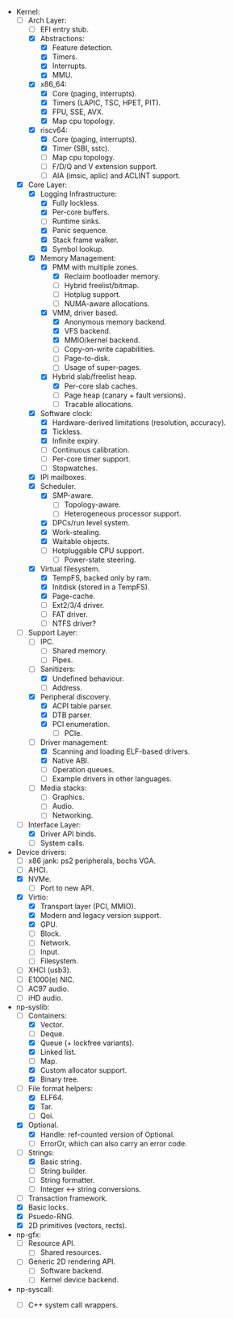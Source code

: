 - Kernel:
    - [ ] Arch Layer:
        - [ ] EFI entry stub.
        - [x] Abstractions:
            - [x] Feature detection.
            - [x] Timers.
            - [x] Interrupts.
            - [x] MMU.
        - [x] x86_64:
            - [x] Core (paging, interrupts).
            - [x] Timers (LAPIC, TSC, HPET, PIT).
            - [x] FPU, SSE, AVX.
            - [x] Map cpu topology.
        - [x] riscv64:
            - [x] Core (paging, interrupts).
            - [x] Timer (SBI, sstc).
            - [ ] Map cpu topology.
            - [ ] F/D/Q and V extension support.
            - [ ] AIA (imsic, aplic) and ACLINT support.
    - [x] Core Layer:
        - [x] Logging Infrastructure:
            - [x] Fully lockless.
            - [x] Per-core buffers.
            - [ ] Runtime sinks.
            - [x] Panic sequence.
            - [x] Stack frame walker.
            - [x] Symbol lookup.
        - [x] Memory Management:
            - [x] PMM with multiple zones.
                - [x] Reclaim bootloader memory.
                - [ ] Hybrid freelist/bitmap.
                - [ ] Hotplug support.
                - [ ] NUMA-aware allocations.
            - [x] VMM, driver based.
                - [x] Anonymous memory backend.
                - [x] VFS backend.
                - [x] MMIO/kernel backend.
                - [ ] Copy-on-write capabilities.
                - [ ] Page-to-disk.
                - [ ] Usage of super-pages.
            - [x] Hybrid slab/freelist heap.
                - [x] Per-core slab caches.
                - [ ] Page heap (canary + fault versions).
                - [ ] Tracable allocations.
        - [x] Software clock:
            - [x] Hardware-derived limitations (resolution, accuracy).
            - [x] Tickless.
            - [x] Infinite expiry.
            - [ ] Continuous calibration.
            - [ ] Per-core timer support.
            - [ ] Stopwatches.
        - [x] IPI mailboxes.
        - [x] Scheduler.
            - [x] SMP-aware.
                - [ ] Topology-aware.
                - [ ] Heterogeneous processor support.
            - [x] DPCs/run level system.
            - [x] Work-stealing.
            - [x] Waitable objects.
            - [ ] Hotpluggable CPU support.
                - [ ] Power-state steering.
        - [x] Virtual filesystem.
            - [x] TempFS, backed only by ram.
            - [x] Initdisk (stored in a TempFS).
            - [x] Page-cache.
            - [ ] Ext2/3/4 driver.
            - [ ] FAT driver.
            - [ ] NTFS driver?
    - [ ] Support Layer:
        - [ ] IPC.
            - [ ] Shared memory.
            - [ ] Pipes.
        - [ ] Sanitizers:
            - [x] Undefined behaviour.
            - [ ] Address.
        - [x] Peripheral discovery.
            - [x] ACPI table parser.
            - [x] DTB parser.
            - [x] PCI enumeration.
                - [ ] PCIe.
        - [ ] Driver management:
            - [x] Scanning and loading ELF-based drivers.
            - [x] Native ABI.
            - [ ] Operation queues.
            - [ ] Example drivers in other languages.
        - [ ] Media stacks:
            - [ ] Graphics.
            - [ ] Audio.
            - [ ] Networking.
    - [ ] Interface Layer:
        - [x] Driver API binds.
        - [ ] System calls.

- Device drivers:
    - [ ] x86 jank: ps2 peripherals, bochs VGA.
    - [ ] AHCI.
    - [x] NVMe.
        - [ ] Port to new API.
    - [x] Virtio:
        - [x] Transport layer (PCI, MMIO).
        - [x] Modern and legacy version support.
        - [x] GPU.
        - [ ] Block.
        - [ ] Network.
        - [ ] Input.
        - [ ] Filesystem.
    - [ ] XHCI (usb3).
    - [ ] E1000(e) NIC.
    - [ ] AC97 audio.
    - [ ] iHD audio.

- np-syslib:
    - [ ] Containers:
        - [x] Vector.
        - [ ] Deque.
        - [x] Queue (+ lockfree variants).
        - [x] Linked list.
        - [ ] Map.
        - [x] Custom allocator support.
        - [x] Binary tree.
    - [ ] File format helpers:
        - [x] ELF64.
        - [x] Tar.
        - [ ] Qoi.
    - [x] Optional.
        - [x] Handle: ref-counted version of Optional.
        - [ ] ErrorOr, which can also carry an error code.
    - [ ] Strings:
        - [x] Basic string.
        - [ ] String builder.
        - [ ] String formatter.
        - [ ] Integer <-> string conversions.
    - [ ] Transaction framework.
    - [x] Basic locks.
    - [x] Psuedo-RNG.
    - [x] 2D primitives (vectors, rects).

- np-gfx:
    - [ ] Resource API.
        - [ ] Shared resources.
    - [ ] Generic 2D rendering API.
        - [ ] Software backend.
        - [ ] Kernel device backend.

- np-syscall:
    - [ ] C++ system call wrappers.

